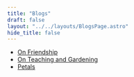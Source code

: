 ```yaml
---
title: "Blogs"
draft: false
layout: "../../layouts/BlogsPage.astro"
hide_title: false
---
```


- [On Friendship](/blogs/OnFriendship)
- [On Teaching and Gardening](/blogs/OnTeachingandGardening)
- [Petals](/blogs/Petals)

